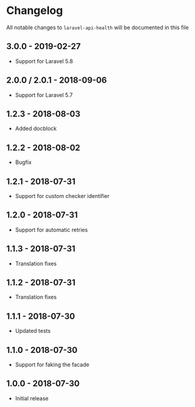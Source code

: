 # Changelog

All notable changes to `laravel-api-health` will be documented in this file

## 3.0.0 - 2019-02-27

- Support for Laravel 5.8

## 2.0.0 / 2.0.1 - 2018-09-06

- Support for Laravel 5.7

## 1.2.3 - 2018-08-03

- Added docblock

## 1.2.2 - 2018-08-02

- Bugfix

## 1.2.1 - 2018-07-31

- Support for custom checker identifier

## 1.2.0 - 2018-07-31

- Support for automatic retries

## 1.1.3 - 2018-07-31

- Translation fixes

## 1.1.2 - 2018-07-31

- Translation fixes

## 1.1.1 - 2018-07-30

- Updated tests

## 1.1.0 - 2018-07-30

- Support for faking the facade

## 1.0.0 - 2018-07-30

- Initial release
